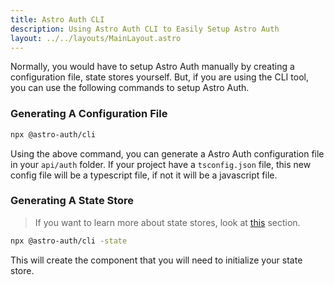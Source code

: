 ```yaml
---
title: Astro Auth CLI
description: Using Astro Auth CLI to Easily Setup Astro Auth
layout: ../../layouts/MainLayout.astro
---
```


Normally, you would have to setup Astro Auth manually by creating a configuration file, state stores yourself. But, if you are using the CLI tool, you can use the following commands to setup Astro Auth.

### Generating A Configuration File

```bash
npx @astro-auth/cli
```

Using the above command, you can generate a Astro Auth configuration file in your `api/auth` folder. If your project have a `tsconfig.json` file, this new config file will be a typescript file, if not it will be a javascript file.

### Generating A State Store

> If you want to learn more about state stores, look at [this](/state-store/react) section.

```bash
npx @astro-auth/cli -state
```

This will create the component that you will need to initialize your state store.
